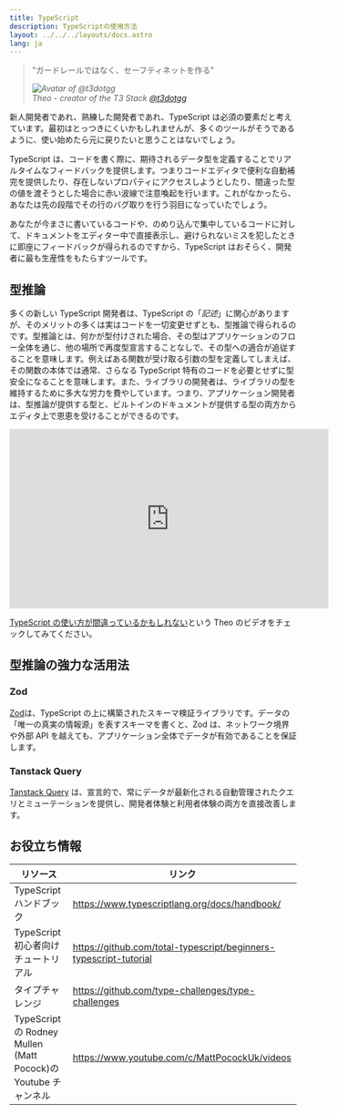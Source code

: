 ```yaml
---
title: TypeScript
description: TypeScriptの使用方法
layout: ../../../layouts/docs.astro
lang: ja
---
```


<blockquote className="w-full relative border-l-4 italic bg-t3-purple-200 dark:text-t3-purple-50 text-zinc-900 dark:bg-t3-purple-300/20 p-2 rounded-md text-sm my-3 border-neutral-500 quote">
  <div className="relative w-fit flex items-center justify-center p-1">
    <p className="mb-4 text-lg">
      <span aria-hidden="true">&quot;</span>ガードレールではなく、セーフティネットを作る<span aria-hidden="true">&quot;</span>
    </p>
  </div>
  <cite className="flex items-center justify-end pr-4 pb-2">
    <img
      alt="Avatar of @t3dotgg"
      className="w-12 rounded-full bg-neutral-500 [margin-inline-end:16px]"
      src="/images/theo_300x300.webp"
    />
    <div className="flex flex-col items-start not-italic">
      <span className=" text-sm font-semibold">Theo - creator of the T3 Stack</span>
      <a
        href="https://twitter.com/t3dotgg"
        target="_blank"
        rel="noopener noreferrer"
        className="text-sm"
      >
        @t3dotgg
      </a>
    </div>
  </cite>
</blockquote>

新人開発者であれ、熟練した開発者であれ、TypeScript は必須の要素だと考えています。最初はとっつきにくいかもしれませんが、多くのツールがそうであるように、使い始めたら元に戻りたいと思うことはないでしょう。

TypeScript は、コードを書く際に、期待されるデータ型を定義することでリアルタイムなフィードバックを提供します。つまりコードエディタで便利な自動補完を提供したり、存在しないプロパティにアクセスしようとしたり、間違った型の値を渡そうとした場合に赤い波線で注意喚起を行います。これがなかったら、あなたは先の段階でその行のバグ取りを行う羽目になっていたでしょう。

あなたが今まさに書いているコードや、のめり込んで集中しているコードに対して、ドキュメントをエディター中で直接表示し、避けられないミスを犯したときに即座にフィードバックが得られるのですから、TypeScript はおそらく、開発者に最も生産性をもたらすツールです。

## 型推論

多くの新しい TypeScript 開発者は、TypeScript の「_記述_」に関心がありますが、そのメリットの多くは実はコードを一切変更せずとも、型推論で得られるのです。型推論とは、何かが型付けされた場合、その型はアプリケーションのフロー全体を通じ、他の場所で再度型宣言することなしで、その型への適合が追従することを意味します。例えばある関数が受け取る引数の型を定義してしまえば、その関数の本体では通常、さらなる TypeScript 特有のコードを必要とせずに型安全になることを意味します。また、ライブラリの開発者は、ライブラリの型を維持するために多大な労力を費やしています。つまり、アプリケーション開発者は、型推論が提供する型と、ビルトインのドキュメントが提供する型の両方からエディタ上で恩恵を受けることができるのです。

<div class="embed">
<iframe width="560" height="315" src="https://www.youtube.com/embed/RmGHnYUqQ4k" title="You might be using Typescript wrong" frameborder="0" allow="accelerometer; autoplay; clipboard-write; encrypted-media; gyroscope; picture-in-picture" allowfullscreen></iframe>
</div>

[TypeScript の使い方が間違っているかもしれない](https://www.youtube.com/watch?v=RmGHnYUqQ4k)という Theo のビデオをチェックしてみてください。

## 型推論の強力な活用法

### Zod

[Zod](https://github.com/colinhacks/zod)は、TypeScript の上に構築されたスキーマ検証ライブラリです。データの「唯一の真実の情報源」を表すスキーマを書くと、Zod は、ネットワーク境界や外部 API を越えても、アプリケーション全体でデータが有効であることを保証します。

### Tanstack Query

[Tanstack Query](https://tanstack.com/query/v4/) は、宣言的で、常にデータが最新化される自動管理されたクエリとミューテーションを提供し、開発者体験と利用者体験の両方を直接改善します。

## お役立ち情報

| リソース                                                       | リンク                                                            |
| -------------------------------------------------------------- | ----------------------------------------------------------------- |
| TypeScript ハンドブック                                        | https://www.typescriptlang.org/docs/handbook/                     |
| TypeScript 初心者向けチュートリアル                            | https://github.com/total-typescript/beginners-typescript-tutorial |
| タイプチャレンジ                                               | https://github.com/type-challenges/type-challenges                |
| TypeScript の Rodney Mullen (Matt Pocock)の Youtube チャンネル | https://www.youtube.com/c/MattPocockUk/videos                     |
